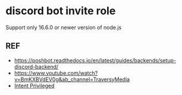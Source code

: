 # discord bot invite role

Support only 16.6.0 or newer version of node.js

## REF

- https://poshbot.readthedocs.io/en/latest/guides/backends/setup-discord-backend/
- https://www.youtube.com/watch?v=BmKXBVdEV0g&ab_channel=TraversyMedia
- [Intent Privileged](https://stackoverflow.com/questions/64006888/can-anyone-explain-the-issue)
